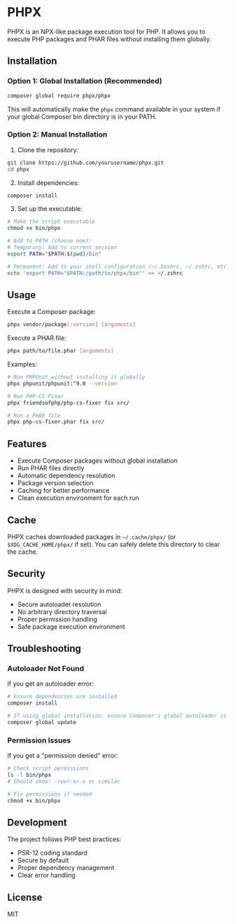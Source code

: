 # PHPX

PHPX is an NPX-like package execution tool for PHP. It allows you to execute PHP packages and PHAR files without installing them globally.

## Installation

### Option 1: Global Installation (Recommended)
```bash
composer global require phpx/phpx
```
This will automatically make the `phpx` command available in your system if your global Composer bin directory is in your PATH.

### Option 2: Manual Installation
1. Clone the repository:
```bash
git clone https://github.com/yourusername/phpx.git
cd phpx
```

2. Install dependencies:
```bash
composer install
```

3. Set up the executable:
```bash
# Make the script executable
chmod +x bin/phpx

# Add to PATH (choose one):
# Temporary: Add to current session
export PATH="$PATH:$(pwd)/bin"

# Permanent: Add to your shell configuration (~/.bashrc, ~/.zshrc, etc.)
echo 'export PATH="$PATH:/path/to/phpx/bin"' >> ~/.zshrc
```

## Usage

Execute a Composer package:
```bash
phpx vendor/package[:version] [arguments]
```

Execute a PHAR file:
```bash
phpx path/to/file.phar [arguments]
```

Examples:
```bash
# Run PHPUnit without installing it globally
phpx phpunit/phpunit:^9.0 --version

# Run PHP-CS-Fixer
phpx friendsofphp/php-cs-fixer fix src/

# Run a PHAR file
phpx php-cs-fixer.phar fix src/
```

## Features

- Execute Composer packages without global installation
- Run PHAR files directly
- Automatic dependency resolution
- Package version selection
- Caching for better performance
- Clean execution environment for each run

## Cache

PHPX caches downloaded packages in `~/.cache/phpx/` (or `$XDG_CACHE_HOME/phpx/` if set). You can safely delete this directory to clear the cache.

## Security

PHPX is designed with security in mind:
- Secure autoloader resolution
- No arbitrary directory traversal
- Proper permission handling
- Safe package execution environment

## Troubleshooting

### Autoloader Not Found
If you get an autoloader error:
```bash
# Ensure dependencies are installed
composer install

# If using global installation, ensure Composer's global autoloader is available
composer global update
```

### Permission Issues
If you get a "permission denied" error:
```bash
# Check script permissions
ls -l bin/phpx
# Should show: -rwxr-xr-x or similar

# Fix permissions if needed
chmod +x bin/phpx
```

## Development

The project follows PHP best practices:
- PSR-12 coding standard
- Secure by default
- Proper dependency management
- Clear error handling

## License

MIT